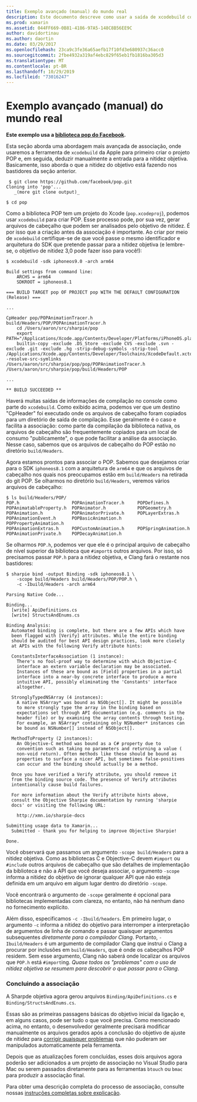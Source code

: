```yaml
---
title: Exemplo avançado (manual) do mundo real
description: Este documento descreve como usar a saída de xcodebuild como a entrada para a nitidez objetiva, que fornece informações sobre qual é a nitidez do objetivo nos bastidores.
ms.prod: xamarin
ms.assetid: 044FF669-0B81-4186-97A5-148C8B56EE9C
author: davidortinau
ms.author: daortin
ms.date: 03/29/2017
ms.openlocfilehash: 23ca9c3fe36a65aefb17f10fd3e680937c36acc0
ms.sourcegitcommit: 2fbe4932a319af4ebc829f65eb1fb1816ba305d3
ms.translationtype: MT
ms.contentlocale: pt-BR
ms.lasthandoff: 10/29/2019
ms.locfileid: "73016247"
---
```

# <a name="advanced-manual-real-world-example"></a>Exemplo avançado (manual) do mundo real

**Este exemplo usa a [biblioteca pop do Facebook](https://github.com/facebook/pop).**

Esta seção aborda uma abordagem mais avançada de associação, onde usaremos a ferramenta de `xcodebuild` da Apple para primeiro criar o projeto POP e, em seguida, deduzir manualmente a entrada para a nitidez objetiva. Basicamente, isso aborda o que a nitidez do objetivo está fazendo nos bastidores da seção anterior.

```
 $ git clone https://github.com/facebook/pop.git
Cloning into 'pop'...
   _(more git clone output)_

$ cd pop
```

Como a biblioteca POP tem um projeto do Xcode (`pop.xcodeproj`), podemos usar `xcodebuild` para criar POP. Esse processo pode, por sua vez, gerar arquivos de cabeçalho que podem ser analisados pelo objetivo de nitidez. É por isso que a criação antes da associação é importante. Ao criar por meio de `xcodebuild` certifique-se de que você passe o mesmo identificador e arquitetura do SDK que pretende passar para a nitidez objetiva (e lembre-se, o objetivo de nitidez 3,0 pode fazer isso para você!):

```
$ xcodebuild -sdk iphoneos9.0 -arch arm64

Build settings from command line:
    ARCHS = arm64
    SDKROOT = iphoneos8.1

=== BUILD TARGET pop OF PROJECT pop WITH THE DEFAULT CONFIGURATION (Release) ===

...

CpHeader pop/POPAnimationTracer.h build/Headers/POP/POPAnimationTracer.h
    cd /Users/aaron/src/sharpie/pop
    export PATH="/Applications/Xcode.app/Contents/Developer/Platforms/iPhoneOS.platform/Developer/usr/bin:/Applications/Xcode.app/Contents/Developer/usr/bin:/Users/aaron/bin::/usr/local/bin:/usr/bin:/bin:/usr/sbin:/sbin:/opt/X11/bin:/usr/local/git/bin:/Users/aaron/.rvm/bin"
    builtin-copy -exclude .DS_Store -exclude CVS -exclude .svn -exclude .git -exclude .hg -strip-debug-symbols -strip-tool /Applications/Xcode.app/Contents/Developer/Toolchains/XcodeDefault.xctoolchain/usr/bin/strip -resolve-src-symlinks /Users/aaron/src/sharpie/pop/pop/POPAnimationTracer.h /Users/aaron/src/sharpie/pop/build/Headers/POP

...

** BUILD SUCCEEDED **
```

Haverá muitas saídas de informações de compilação no console como parte do `xcodebuild`. Como exibido acima, podemos ver que um destino "CpHeader" foi executado onde os arquivos de cabeçalho foram copiados para um diretório de saída de compilação. Esse geralmente é o caso e facilita a associação: como parte da compilação da biblioteca nativa, os arquivos de cabeçalho são frequentemente copiados para um local de consumo "publicamente", o que pode facilitar a análise da associação. Nesse caso, sabemos que os arquivos de cabeçalho do POP estão no diretório `build/Headers`.

Agora estamos prontos para associar o POP. Sabemos que desejamos criar para o SDK `iphoneos8.1` com a arquitetura de `arm64` e que os arquivos de cabeçalho nos quais nos preocupamos estão em `build/Headers` na retirada do git POP. Se olharmos no diretório `build/Headers`, veremos vários arquivos de cabeçalho:

```
$ ls build/Headers/POP/
POP.h                    POPAnimationTracer.h     POPDefines.h
POPAnimatableProperty.h  POPAnimator.h            POPGeometry.h
POPAnimation.h           POPAnimatorPrivate.h     POPLayerExtras.h
POPAnimationEvent.h      POPBasicAnimation.h      POPPropertyAnimation.h
POPAnimationExtras.h     POPCustomAnimation.h     POPSpringAnimation.h
POPAnimationPrivate.h    POPDecayAnimation.h
```

Se olharmos `POP.h`, podemos ver que ele é o principal arquivo de cabeçalho de nível superior da biblioteca que `#import`s outros arquivos. Por isso, só precisamos passar `POP.h` para a nitidez objetiva, e Clang fará o restante nos bastidores:

```
$ sharpie bind -output Binding -sdk iphoneos8.1 \
    -scope build/Headers build/Headers/POP/POP.h \
    -c -Ibuild/Headers -arch arm64

Parsing Native Code...

Binding...
  [write] ApiDefinitions.cs
  [write] StructsAndEnums.cs

Binding Analysis:
  Automated binding is complete, but there are a few APIs which have
  been flagged with [Verify] attributes. While the entire binding
  should be audited for best API design practices, look more closely
  at APIs with the following Verify attribute hints:

  ConstantsInterfaceAssociation (1 instance):
    There's no fool-proof way to determine with which Objective-C
    interface an extern variable declaration may be associated.
    Instances of these are bound as [Field] properties in a partial
    interface into a near-by concrete interface to produce a more
    intuitive API, possibly eliminating the 'Constants' interface
    altogether.

  StronglyTypedNSArray (4 instances):
    A native NSArray* was bound as NSObject[]. It might be possible
    to more strongly type the array in the binding based on
    expectations set through API documentation (e.g. comments in the
    header file) or by examining the array contents through testing.
    For example, an NSArray* containing only NSNumber* instances can
    be bound as NSNumber[] instead of NSObject[].

  MethodToProperty (2 instances):
    An Objective-C method was bound as a C# property due to
    convention such as taking no parameters and returning a value (
    non-void return). Often methods like these should be bound as
    properties to surface a nicer API, but sometimes false-positives
    can occur and the binding should actually be a method.

  Once you have verified a Verify attribute, you should remove it
  from the binding source code. The presence of Verify attributes
  intentionally cause build failures.

  For more information about the Verify attribute hints above,
  consult the Objective Sharpie documentation by running 'sharpie
  docs' or visiting the following URL:

    http://xmn.io/sharpie-docs

Submitting usage data to Xamarin...
  Submitted - thank you for helping to improve Objective Sharpie!

Done.
```

Você observará que passamos um argumento `-scope build/Headers` para a nitidez objetiva. Como as bibliotecas C e Objective-C devem `#import` ou `#include` outros arquivos de cabeçalho que são detalhes de implementação da biblioteca e não a API que você deseja associar, o argumento `-scope` informa a nitidez do objetivo de ignorar qualquer API que não esteja definida em um arquivo em algum lugar dentro do diretório `-scope`.

Você encontrará o argumento de `-scope` geralmente é opcional para bibliotecas implementadas com clareza, no entanto, não há nenhum dano no fornecimento explícito.

Além disso, especificamos `-c -Ibuild/headers`. Em primeiro lugar, o argumento `-c` informa a nitidez do objetivo para interromper a interpretação de argumentos de linha de comando e passar quaisquer argumentos subsequentes _diretamente para o compilador Clang_. Portanto, `-Ibuild/Headers` é um argumento de compilador Clang que instrui o Clang a procurar por inclusões em `build/Headers`, que é onde os cabeçalhos POP residem. Sem esse argumento, Clang não saberá onde localizar os arquivos que `POP.h` está `#import`ing. _Quase todos os "problemas" com o uso de nitidez objetiva se resumem para descobrir o que passar para o Clang_.

### <a name="completing-the-binding"></a>Concluindo a associação

A Sharpde objetiva agora gerou arquivos `Binding/ApiDefinitions.cs` e `Binding/StructsAndEnums.cs`.

Essas são as primeiras passagens básicas do objetivo inicial da ligação e, em alguns casos, pode ser tudo o que você precisa. Como mencionado acima, no entanto, o desenvolvedor geralmente precisará modificar manualmente os arquivos gerados após a conclusão do objetivo de ajuste de nitidez para [corrigir quaisquer problemas](~/cross-platform/macios/binding/objective-sharpie/platform/apidefinitions-structsandenums.md) que não puderam ser manipulados automaticamente pela ferramenta.

Depois que as atualizações forem concluídas, esses dois arquivos agora poderão ser adicionados a um projeto de associação no Visual Studio para Mac ou serem passados diretamente para as ferramentas `btouch` ou `bmac` para produzir a associação final.

Para obter uma descrição completa do processo de associação, consulte nossas [instruções completas sobre explicação](~/ios/platform/binding-objective-c/walkthrough.md).
